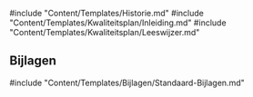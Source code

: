 #include "Content/Templates/Historie.md"
#include "Content/Templates/Kwaliteitsplan/Inleiding.md"
#include "Content/Templates/Kwaliteitsplan/Leeswijzer.md"

## Bijlagen

#include "Content/Templates/Bijlagen/Standaard-Bijlagen.md"